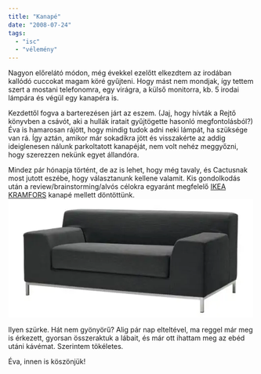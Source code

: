 ```yaml
---
title: "Kanapé"
date: "2008-07-24"
tags: 
  - "isc"
  - "vélemény"
---
```


Nagyon előrelátó módon, még évekkel ezelőtt elkezdtem az irodában kallódó cuccokat magam köré gyűjteni. Hogy mást nem mondjak, így tettem szert a mostani telefonomra, egy virágra, a külső monitorra, kb. 5 irodai lámpára és végül egy kanapéra is.

Kezdettől fogva a barterezésen járt az eszem. (Jaj, hogy hívták a Rejtő könyvben a csávót, aki a hullák iratait gyűjtögette hasonló megfontolásból?) Éva is hamarosan rájött, hogy mindig tudok adni neki lámpát, ha szüksége van rá. Így aztán, amikor már sokadikra jött és visszakérte az addig ideiglenesen nálunk parkoltatott kanapéját, nem volt nehéz meggyőzni, hogy szerezzen nekünk egyet állandóra.

Mindez pár hónapja történt, de az is lehet, hogy még tavaly, és Cactusnak most jutott eszébe, hogy választanunk kellene valamit. Kis gondolkodás után a review/brainstorming/alvós célokra egyaránt megfelelő [IKEA KRAMFORS](http://www.ikea.com/hu/hu/catalog/products/S49841646) kanapé mellett döntöttünk. ![kanape](images/kanape.webp)

Ilyen szürke. Hát nem gyönyörű? Alig pár nap elteltével, ma reggel már meg is érkezett, gyorsan összeraktuk a lábait, és már ott ihattam meg az ebéd utáni kávémat. Szerintem tökéletes.

Éva, innen is köszönjük!
